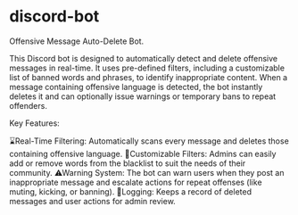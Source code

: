 # discord-bot
Offensive Message Auto-Delete Bot.

This Discord bot is designed to automatically detect and delete offensive messages in real-time. It uses pre-defined filters, including a customizable list of banned words and phrases, to identify inappropriate content. When a message containing offensive language is detected, the bot instantly deletes it and can optionally issue warnings or temporary bans to repeat offenders.

Key Features:

⌛Real-Time Filtering: Automatically scans every message and deletes those containing offensive language.
🎨Customizable Filters: Admins can easily add or remove words from the blacklist to suit the needs of their community.
⚠Warning System: The bot can warn users when they post an inappropriate message and escalate actions for repeat offenses (like muting, kicking, or banning).
📝Logging: Keeps a record of deleted messages and user actions for admin review.
